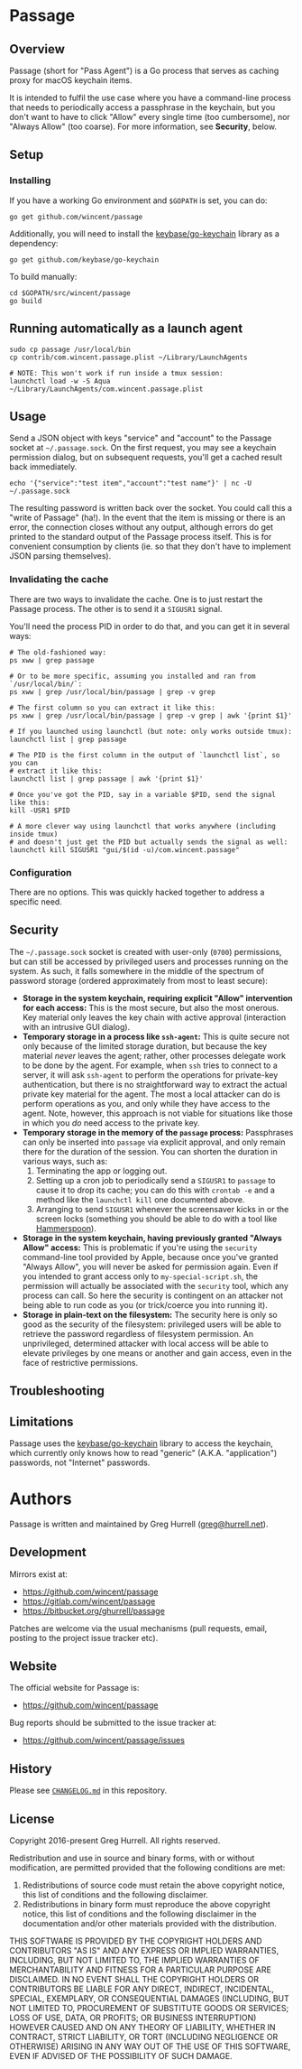 # Passage

## Overview

Passage (short for "Pass Agent") is a Go process that serves as caching proxy for macOS keychain items.

It is intended to fulfil the use case where you have a command-line process that needs to periodically access a passphrase in the keychain, but you don't want to have to click "Allow" every single time (too cumbersome), nor "Always Allow" (too coarse). For more information, see **Security**, below.

## Setup

### Installing

If you have a working Go environment and `$GOPATH` is set, you can do:

```
go get github.com/wincent/passage
```

Additionally, you will need to install the [keybase/go-keychain](https://github.com/keybase/go-keychain) library as a dependency:

```
go get github.com/keybase/go-keychain
```

To build manually:

```
cd $GOPATH/src/wincent/passage
go build
```

## Running automatically as a launch agent

```
sudo cp passage /usr/local/bin
cp contrib/com.wincent.passage.plist ~/Library/LaunchAgents

# NOTE: This won't work if run inside a tmux session:
launchctl load -w -S Aqua ~/Library/LaunchAgents/com.wincent.passage.plist
```

## Usage

Send a JSON object with keys "service" and "account" to the Passage socket at `~/.passage.sock`. On the first request, you may see a keychain permission dialog, but on subsequent requests, you'll get a cached result back immediately.

```
echo '{"service":"test item","account":"test name"}' | nc -U ~/.passage.sock
```

The resulting password is written back over the socket. You could call this a "write of Passage" (ha!). In the event that the item is missing or there is an error, the connection closes without any output, although errors do get printed to the standard output of the Passage process itself. This is for convenient consumption by clients (ie. so that they don't have to implement JSON parsing themselves).

### Invalidating the cache

There are two ways to invalidate the cache. One is to just restart the Passage process. The other is to send it a `SIGUSR1` signal.

You'll need the process PID in order to do that, and you can get it in several ways:

```
# The old-fashioned way:
ps xww | grep passage

# Or to be more specific, assuming you installed and ran from `/usr/local/bin/`:
ps xww | grep /usr/local/bin/passage | grep -v grep

# The first column so you can extract it like this:
ps xww | grep /usr/local/bin/passage | grep -v grep | awk '{print $1}'

# If you launched using launchctl (but note: only works outside tmux):
launchctl list | grep passage

# The PID is the first column in the output of `launchctl list`, so you can
# extract it like this:
launchctl list | grep passage | awk '{print $1}'

# Once you've got the PID, say in a variable $PID, send the signal like this:
kill -USR1 $PID

# A more clever way using launchctl that works anywhere (including inside tmux)
# and doesn't just get the PID but actually sends the signal as well:
launchctl kill SIGUSR1 "gui/$(id -u)/com.wincent.passage"
```

### Configuration

There are no options. This was quickly hacked together to address a specific need.

## Security

The `~/.passage.sock` socket is created with user-only (`0700`) permissions, but can still be accessed by privileged users and processes running on the system. As such, it falls somewhere in the middle of the spectrum of password storage (ordered approximately from most to least secure):

* **Storage in the system keychain, requiring explicit "Allow" intervention for each access:** This is the most secure, but also the most onerous. Key material only leaves the key chain with active approval (interaction with an intrusive GUI dialog).
* **Temporary storage in a process like `ssh-agent`:** This is quite secure not only because of the limited storage duration, but because the key material *never* leaves the agent; rather, other processes delegate work to be done by the agent. For example, when `ssh` tries to connect to a server, it will ask `ssh-agent` to perform the operations for private-key authentication, but there is no straightforward way to extract the actual private key material for the agent. The most a local attacker can do is perform operations as you, and only while they have access to the agent. Note, however, this approach is not viable for situations like those in which you *do* need access to the private key.
* **Temporary storage in the memory of the `passage` process:** Passphrases can only be inserted into `passage` via explicit approval, and only remain there for the duration of the session. You can shorten the duration in various ways, such as:
  1. Terminating the app or logging out.
  2. Setting up a cron job to periodically send a `SIGUSR1` to `passage` to cause it to drop its cache; you can do this with `crontab -e` and a method like the `launchctl kill` one documented above.
  3. Arranging to send `SIGUSR1` whenever the screensaver kicks in or the screen locks (something you should be able to do with a tool like [Hammerspoon](http://www.hammerspoon.org/)).
* **Storage in the system keychain, having previously granted "Always Allow" access:** This is problematic if you're using the `security` command-line tool provided by Apple, because once you've granted "Always Allow", you will never be asked for permission again. Even if you intended to grant access only to `my-special-script.sh`, the permission will actually be associated with the `security` tool, which any process can call. So here the security is contingent on an attacker not being able to run code as you (or trick/coerce you into running it).
* **Storage in plain-text on the filesystem:** The security here is only so good as the security of the filesystem: privileged users will be able to retrieve the password regardless of filesystem permission. An unprivileged, determined attacker with local access will be able to elevate privileges by one means or another and gain access, even in the face of restrictive permissions.

## Troubleshooting

## Limitations

Passage uses the [keybase/go-keychain](https://github.com/keybase/go-keychain) library to access the keychain, which currently only knows how to read "generic" (A.K.A. "application") passwords, not "Internet" passwords.

# Authors

Passage is written and maintained by Greg Hurrell (greg@hurrell.net).

## Development

Mirrors exist at:

- https://github.com/wincent/passage
- https://gitlab.com/wincent/passage
- https://bitbucket.org/ghurrell/passage

Patches are welcome via the usual mechanisms (pull requests, email, posting to the project issue tracker etc).

## Website

The official website for Passage is:

- https://github.com/wincent/passage

Bug reports should be submitted to the issue tracker at:

- https://github.com/wincent/passage/issues

## History

Please see [`CHANGELOG.md`](CHANGELOG.md) in this repository.

## License

Copyright 2016-present Greg Hurrell. All rights reserved.

Redistribution and use in source and binary forms, with or without modification, are permitted provided that the following conditions are met:

1. Redistributions of source code must retain the above copyright notice, this list of conditions and the following disclaimer.
2. Redistributions in binary form must reproduce the above copyright notice, this list of conditions and the following disclaimer in the documentation and/or other materials provided with the distribution.

THIS SOFTWARE IS PROVIDED BY THE COPYRIGHT HOLDERS AND CONTRIBUTORS "AS IS" AND ANY EXPRESS OR IMPLIED WARRANTIES, INCLUDING, BUT NOT LIMITED TO, THE IMPLIED WARRANTIES OF MERCHANTABILITY AND FITNESS FOR A PARTICULAR PURPOSE ARE DISCLAIMED. IN NO EVENT SHALL THE COPYRIGHT HOLDERS OR CONTRIBUTORS BE LIABLE FOR ANY DIRECT, INDIRECT, INCIDENTAL, SPECIAL, EXEMPLARY, OR CONSEQUENTIAL DAMAGES (INCLUDING, BUT NOT LIMITED TO, PROCUREMENT OF SUBSTITUTE GOODS OR SERVICES; LOSS OF USE, DATA, OR PROFITS; OR BUSINESS INTERRUPTION) HOWEVER CAUSED AND ON ANY THEORY OF LIABILITY, WHETHER IN CONTRACT, STRICT LIABILITY, OR TORT (INCLUDING NEGLIGENCE OR OTHERWISE) ARISING IN ANY WAY OUT OF THE USE OF THIS SOFTWARE, EVEN IF ADVISED OF THE POSSIBILITY OF SUCH DAMAGE.
